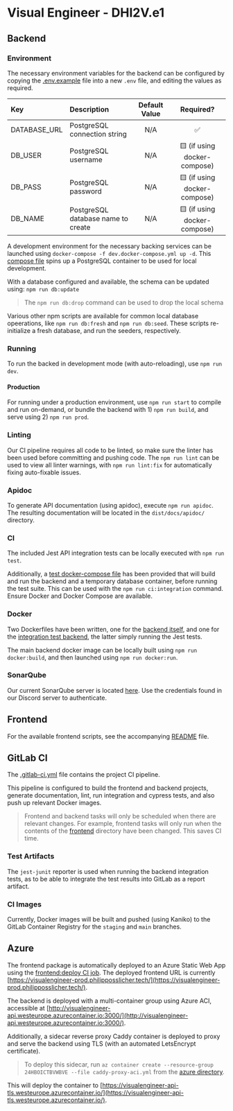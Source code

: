 # Visual Engineer - DHI2V.e1

## Backend

### Environment

The necessary environment variables for the backend can be configured by copying the [.env.example](./backend/.env.example) file into a new `.env` file, and editing the values as required.

| Key          | Description                        | Default Value |          Required?           |
| :----------- | :--------------------------------- | :-----------: | :--------------------------: |
| DATABASE_URL | PostgreSQL connection string       |      N/A      |              ✅              |
| DB_USER      | PostgreSQL username                |      N/A      | 🟨 (if using docker-compose) |
| DB_PASS      | PostgreSQL password                |      N/A      | 🟨 (if using docker-compose) |
| DB_NAME      | PostgreSQL database name to create |      N/A      | 🟨 (if using docker-compose) |

A development environment for the necessary backing services can be launched using `docker-compose -f dev.docker-compose.yml up -d`.
This [compose file](./backend/dev.docker-compose.yml) spins up a PostgreSQL container to be used for local development.

With a database configured and available, the schema can be updated using: `npm run db:update`

> The `npm run db:drop` command can be used to drop the local schema

Various other npm scripts are available for common local database opeerations, like `npm run db:fresh` and `npm run db:seed`. These scripts re-initialize a fresh database, and run the seeders, respectively.

### Running

To run the backed in development mode (with auto-reloading), use `npm run dev`.

#### Production

For running under a production environment, use `npm run start` to compile and run on-demand, or bundle the backend with 1) `npm run build`, and serve using 2) `npm run prod`.

### Linting

Our CI pipeline requires all code to be linted, so make sure the linter has been used before committing and pushing code.
The `npm run lint` can be used to view all linter warnings, with `npm run lint:fix` for automatically fixing auto-fixable issues.

### Apidoc

To generate API documentation (using apidoc), execute `npm run apidoc`. The resulting documentation will be located in the `dist/docs/apidoc/` directory.

### CI

The included Jest API integration tests can be locally executed with `npm run test`.

Additionally, a [test docker-compose file](./backend/test.docker-compose.yml) has been provided that will build and run the backend and a temporary database container, before running the test suite. This can be used with the `npm run ci:integration` command. Ensure Docker and Docker Compose are available.

### Docker

Two Dockerfiles have been written, one for the [backend itself](./backend/Dockerfile), and one for the [integration test backend](./backend/test.Dockerfile), the latter simply running the Jest tests.

The main backend docker image can be locally built using `npm run docker:build`, and then launched using `npm run docker:run`.

### SonarQube

Our current SonarQube server is located [here](https://sonarqube.philipposslicher.tech:8443/). Use the credentials found in our Discord server to authenticate.

## Frontend

For the available frontend scripts, see the accompanying [README](./frontend/README.md) file.

## GitLab CI

The [.gitlab-ci.yml](./.gitlab-ci-yml) file contains the project CI pipeline.

This pipeline is configured to build the frontend and backend projects, generate documentation, lint, run integration and cypress tests, and also push up relevant Docker images.

> Frontend and backend tasks will only be scheduled when there are relevant changes. For example, frontend tasks will only run when the contents of the [frontend](./frontend/) directory have been changed. This saves CI time.

### Test Artifacts

The `jest-junit` reporter is used when running the backend integration tests, as to be able to integrate the test results into GitLab as a report artifact.

### CI Images

Currently, Docker images will be built and pushed (using Kaniko) to the GitLab Container Registry for the `staging` and `main` branches.

## Azure

The frontend package is automatically deployed to an Azure Static Web App using the [frontend:deploy CI job](./.gitlab-ci.yml#176).
The deployed frontend URL is currently [https://visualengineer-prod.philipposslicher.tech/](https://visualengineer-prod.philipposslicher.tech/).

The backend is deployed with a multi-container group using Azure ACI, accessible at [http://visualengineer-api.westeurope.azurecontainer.io:3000/](http://visualengineer-api.westeurope.azurecontainer.io:3000/).

Additionally, a sidecar reverse proxy Caddy container is deployed to proxy and serve the backend using TLS (with an automated LetsEncrypt certificate).

> To deploy this sidecar, run `az container create --resource-group 24HBOICTBVWBVE --file caddy-proxy-aci.yml` from the [azure directory](./azure/).

This will deploy the container to [https://visualengineer-api-tls.westeurope.azurecontainer.io/](https://visualengineer-api-tls.westeurope.azurecontainer.io/).
